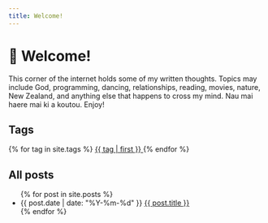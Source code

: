 ```yaml
---
title: Welcome!
---
```


# :wave: Welcome!

This corner of the internet holds some of my written thoughts. Topics may include God, programming, dancing, relationships, reading, movies, nature, New Zealand, and anything else that happens to cross my mind. Nau mai haere mai ki a koutou. Enjoy!

## Tags

<p class="all-tags">
  {% for tag in site.tags %}
    <a href="/{{ tag | first | slugize }}/" style="font-size: {{ tag | last | size | times: 100 | divided_by: site.tags.size | plus: 70 }}%">
            {{ tag | first }}
    </a>
  {% endfor %}
</p>

## All posts

<ul class="all-posts">
  {% for post in site.posts %}
    <li>
      {{ post.date | date: "%Y-%m-%d" }} <a href="{{ post.url }}">{{ post.title }}</a>
    </li>
  {% endfor %}
</ul>
